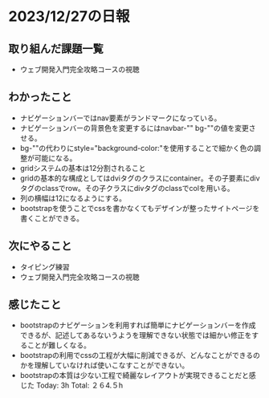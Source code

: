 # 2023/12/27の日報
## 取り組んだ課題一覧
* ウェブ開発入門完全攻略コースの視聴
  
## わかったこと
* ナビゲーションバーではnav要素がランドマークになっている。
* ナビゲーションバーの背景色を変更するにはnavbar-"" bg-""の値を変更させる。
* bg-""の代わりにstyle="background-color:"を使用することで細かく色の調整が可能になる。
* gridシステムの基本は12分割されること
* gridの基本的な構成としてはdviタグのクラスにcontainer。その子要素にdivタグのclassでrow。その子クラスにdivタグのclassでcolを用いる。
* 列の横幅は12になるようにする。
* bootstrapを使うことでcssを書かなくてもデザインが整ったサイトページを書くことができる。
## 次にやること
*  タイピング練習
*  ウェブ開発入門完全攻略コースの視聴
## 感じたこと
* bootstrapのナビゲーションを利用すれば簡単にナビゲーションバーを作成できるが、記述してあるないうようを理解できない状態では細かい修正をすることが難しくなる。
* bootstrapの利用でcssの工程が大幅に削減できるが、どんなことができるのかを理解していなければ使いこなすことができない。
* bootstrapの本質は少ない工程で綺麗なレイアウトが実現できることだと感じた
Today: 3h
Total: ２６4.５h
